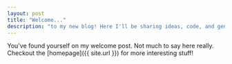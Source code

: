 ```yaml
---
layout: post
title: "Welcome..."
description: "to my new blog! Here I'll be sharing ideas, code, and general ramblings about the jungle that is front-end web development."
---
```


You've found yourself on my welcome post. Not much to say here really. Checkout the [homepage]({{ site.url }}) for more interesting stuff! 